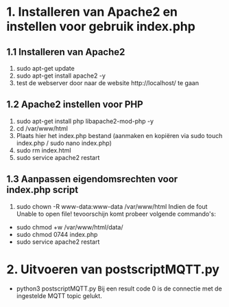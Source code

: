 # 1. Installeren van Apache2 en instellen voor gebruik index.php
## 1.1 Installeren van Apache2
1. sudo apt-get update
2. sudo apt-get install apache2  -y
3. test de webserver door naar de website http://localhost/ te gaan
## 1.2 Apache2 instellen voor PHP
1. sudo apt-get install php libapache2-mod-php -y
2. cd /var/www/html
3. Plaats hier het index.php bestand (aanmaken en kopiëren via sudo touch index.php / sudo nano index.php)
4. sudo rm index.html
5. sudo service apache2 restart
## 1.3 Aanpassen eigendomsrechten voor index.php script
1. sudo chown -R www-data:www-data /var/www/html
Indien de fout Unable to open file! tevoorschijn komt probeer volgende commando's:
- sudo chmod +w /var/www/html/data/
- sudo chmod 0744 index.php
- sudo service apache2 restart
# 2. Uitvoeren van postscriptMQTT.py
- python3 postscriptMQTT.py
Bij een result code 0 is de connectie met de ingestelde MQTT topic gelukt.